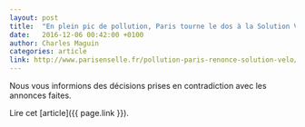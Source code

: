 ```yaml
---
layout: post
title:  "En plein pic de pollution, Paris tourne le dos à la Solution Vélo"
date:   2016-12-06 00:42:00 +0100
author: Charles Maguin
categories: article
link: http://www.parisenselle.fr/pollution-paris-renonce-solution-velo/
---
```


Nous vous informions des décisions prises en contradiction avec les annonces faites.

Lire cet [article]({{ page.link }}).
